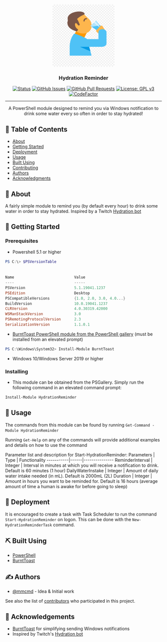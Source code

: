 <p align="center">
  <a href="" rel="noopener">
 <img width=200px height=200px src="images/drinkwater.png" alt="Project logo"></a>
</p>

<h3 align="center">Hydration Reminder</h3>

<div align="center">

[![Status](https://img.shields.io/badge/status-active-success.svg)]()
[![GitHub Issues](https://img.shields.io/github/issues/mmcmd/HydrationReminder.svg)](https://github.com/kylelobo/The-Documentation-Compendium/issues)
[![GitHub Pull Requests](https://img.shields.io/github/issues-pr/mmcmd/HydrationReminder.svg)](https://github.com/mmcmd/HydrationReminder/pulls)
[![License: GPL v3](https://img.shields.io/badge/License-GPLv3-blue.svg)](https://www.gnu.org/licenses/gpl-3.0)
[![CodeFactor](https://www.codefactor.io/repository/github/mmcmd/hydrationreminder/badge)](https://www.codefactor.io/repository/github/mmcmd/hydrationreminder)
</div>

---

<p align="center"> A PowerShell module designed to remind you via Windows notification to drink some water every so often in order to stay hydrated!
    <br> 
</p>

## 📝 Table of Contents

- [About](#about)
- [Getting Started](#getting_started)
- [Deployment](#deployment)
- [Usage](#usage)
- [Built Using](#built_using)
- [Contributing](../CONTRIBUTING.md)
- [Authors](#authors)
- [Acknowledgments](#acknowledgement)

## 🧐 About <a name = "about"></a>

A fairly simple module to remind you (by default every hour) to drink some water in order to stay hydrated. Inspired by a Twitch [Hydration bot](https://github.com/Vuurvos1/stayHydratedFox)

## 🏁 Getting Started <a name = "getting_started"></a>

### Prerequisites

- Powershell 5.1 or higher
```powershell
PS C:\> $PSVersionTable


Name                           Value
----                           -----
PSVersion                      5.1.19041.1237
PSEdition                      Desktop
PSCompatibleVersions           {1.0, 2.0, 3.0, 4.0...}
BuildVersion                   10.0.19041.1237
CLRVersion                     4.0.30319.42000
WSManStackVersion              3.0
PSRemotingProtocolVersion      2.3
SerializationVersion           1.1.0.1

```

- [BurntToast PowerShell module from the PowerShell gallery](https://www.powershellgallery.com/packages/BurntToast) (must be installed from an elevated prompt)
```powershell
PS C:\Windows\System32> Install-Module BurntToast
```

- Windows 10/Windows Server 2019 or higher

### Installing

- This module can be obtained from the PSGallery. Simply run the following command in an elevated command prompt:
```powershell
Install-Module HydrationReminder
```

## 🎈 Usage <a name="usage"></a>

The commands from this module can be found by running `Get-Command -Module HydrationReminder`

Running `Get-Help` on any of the commands will provide additional examples and details on how to use the command


Parameter list and description for Start-HydrationReminder:
Parameters | Type | Functionality
-----------|------|---------------
ReminderInterval | Integer | Interval in minutes at which you will receive a notification to drink. Default is 60 minutes (1 hour)
DailyWaterInstake | Integer | Amount of daily water intake needed (in mL). Default is 2000mL (2L)
Duration | Integer | Amount in hours you want to be reminded for. Default is 16 hours (average amount of time a human is awake for before going to sleep)



## 🚀 Deployment <a name = "deployment"></a>

It is encouraged to create a task with Task Scheduler to run the command `Start-HydrationReminder` on logon.
This can be done with the `New-HydrationReminderTask` command.

## ⛏️ Built Using <a name = "built_using"></a>

- [PowerShell](https://docs.microsoft.com/en-us/powershell/scripting/overview?view=powershell-5.1)
- [BurntToast](https://github.com/Windos/BurntToast)

## ✍️ Authors <a name = "authors"></a>

- [@mmcmd](https://github.com/mmcmd) - Idea & Initial work

See also the list of [contributors](https://github.com/mmcmd/HydrationReminder/contributors) who participated in this project.

## 🎉 Acknowledgements <a name = "acknowledgement"></a>

- [BurntToast](https://github.com/Windos/BurntToast) for simplifying sending Windows notifications
- Inspired by Twitch's [Hydration bot](https://github.com/Vuurvos1/stayHydratedFox)

